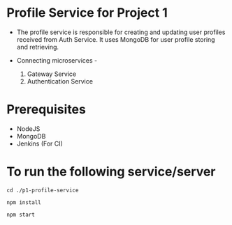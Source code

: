 # Profile Service for Project 1
- The profile service is responsible for creating and updating user profiles received from Auth Service. It uses MongoDB for user profile storing and retrieving.

- Connecting microservices -
  1. Gateway Service
  2. Authentication Service

# Prerequisites
- NodeJS
- MongoDB
- Jenkins (For CI)

# To run the following service/server

``` 
cd ./p1-profile-service
```
```
npm install
```
```
npm start
```
